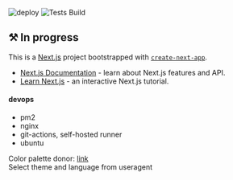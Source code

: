 ![deploy](https://github.com/0ashen/Aboutme/workflows/deploy/badge.svg)
![Tests Build](https://github.com/0ashen/About/workflows/Tests%20Build/badge.svg)

## ⚒ In progress
This is a [Next.js](https://nextjs.org/) project bootstrapped with [`create-next-app`](https://github.com/vercel/next.js/tree/canary/packages/create-next-app).
- [Next.js Documentation](https://nextjs.org/docs) - learn about Next.js features and API.
- [Learn Next.js](https://nextjs.org/learn) - an interactive Next.js tutorial.

[comment]: <> (```// language=SCSS prefix=*{ suffix=}``` in styled components uses for correct webstorm format code <br/>)


#### devops
 - pm2 
 - nginx 
 - git-actions, self-hosted runner
 - ubuntu
 
Color palette donor: [link](https://www.instagram.com/p/CHjPc72gpld/) <br/> 
Select theme and language from useragent 

